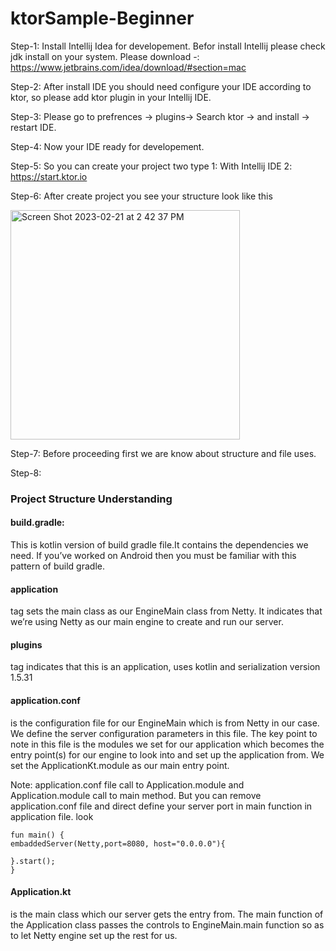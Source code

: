 # ktorSample-Beginner

Step-1: Install Intellij Idea for developement. Befor install Intellij please check jdk install on your system.
 Please download -: https://www.jetbrains.com/idea/download/#section=mac

Step-2: After install IDE you should need configure your IDE according to ktor, so please add ktor plugin in your Intellij IDE.

Step-3: Please go to prefrences -> plugins-> Search ktor -> and install -> restart IDE.

Step-4: Now your IDE ready for developement.

Step-5: So you can create your project two type 1: With Intellij IDE 2: https://start.ktor.io 

Step-6: After create project you see your structure look like this
    
<img width="367" alt="Screen Shot 2023-02-21 at 2 42 37 PM" src="https://user-images.githubusercontent.com/12843976/220301534-e56d809d-379b-4e0c-b150-4111dd8f0810.png">

Step-7: Before proceeding first we are know about structure and file uses.

Step-8: <h3>Project Structure Understanding</h3>
<h4>build.gradle:</h4> This is kotlin version of build gradle file.It contains the dependencies we need. If you’ve worked on Android then you must be familiar with this pattern of build gradle.

<h4>application </h4> tag sets the main class as our EngineMain class from Netty. It indicates that we’re using Netty as our main engine to create and run our server.

<h4>plugins </h4> tag indicates that this is an application, uses kotlin and serialization version 1.5.31

<h4>application.conf</h4> is the configuration file for our EngineMain which is from Netty in our case. We define the server configuration parameters in this file. The key point to note in this file is the modules we set for our application which becomes the entry point(s) for our engine to look into and set up the application from. We set the ApplicationKt.module as our main entry point.

Note: application.conf file call to Application.module and Application.module call to main method. But you can remove application.conf file and direct define your server port in main function in application file. look

```
fun main() {
embaddedServer(Netty,port=8080, host="0.0.0.0"){

}.start();
}
```

<h4>Application.kt</h4> is the main class which our server gets the entry from.
The main function of the Application class passes the controls to EngineMain.main function so as to let Netty engine set up the rest for us.


